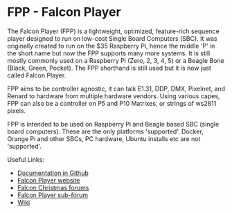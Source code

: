 # FPP - Falcon Player

The Falcon Player (FPP) is a lightweight, optimized, feature-rich sequence player designed to
run on low-cost Single Board Computers (SBC). It was originally created to run on the $35
Raspberry Pi, hence the middle 'P' in the short name but now the FPP supports many more
systems. It is still mostly commonly used on a Raspberry Pi (Zero, 2, 3, 4, 5) or a Beagle Bone (Black, Green, Pocket).
The FPP shorthand is still used but it is now just called Falcon Player.

FPP aims to be controller agnostic, it can talk E1.31,
DDP, DMX, Pixelnet, and Renard to hardware from multiple hardware vendors. Using various capes, FPP
can also be a controller on P5 and P10 Matrixes, or strings of ws2811 pixels.

FPP is intended to be used on Raspberry Pi and Beagle based SBC (single board computers).  These are the only platforms 'supported'.
Docker, Orange Pi and other SBCs, PC hardware, Ubuntu installs etc are not 'supported'.

Useful Links:

- [Documentation in Github](./docs/README.md)
- [Falcon Player website](https://www.falconplayer.com)
- [Falcon Christmas forums](http://falconchristmas.com/forum/)
- [Falcon Player sub-forum](http://falconchristmas.com/forum/index.php/board,8.0.html)
- [Wiki](http://falconchristmas.com/wiki/index.php/Main_Page)
